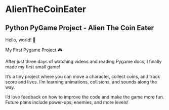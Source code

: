 # AlienTheCoinEater

Python PyGame Project - Alien The Coin Eater 
---------------------------------------------------------------
Hello, world! 👋

My First Pygame Project 🎮

After just three days of watching videos and reading Pygame docs, I finally made my first small game!

It’s a tiny project where you can move a character, collect coins, and track score and lives. I’m learning animations, collisions, and sounds along the way.

I’d love feedback on how to improve the code and make the game more fun. Future plans include power-ups, enemies, and more levels!
